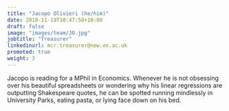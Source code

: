 ```yaml
---
title: "Jacopo Olivieri (he/him)"
date: 2018-11-19T10:47:58+10:00
draft: false
image: "images/team/JO.jpg"
jobtitle: "Treasurer"
linkedinurl: mcr.treasurer@new.ox.ac.uk
promoted: true
weight: 3
---
```


Jacopo is reading for a MPhil in Economics. Whenever he is not obsessing over his beautiful spreadsheets or wondering why his linear regressions are outputting Shakespeare quotes, he can be spotted running mindlessly in University Parks, eating pasta, or lying face down on his bed.

